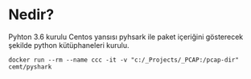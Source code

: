 # Nedir?
Pyhton 3.6 kurulu Centos yansısı
pyhsark ile paket içeriğini gösterecek şekilde python kütüphaneleri kurulu.

```shell
docker run --rm --name ccc -it -v "c:/_Projects/_PCAP:/pcap-dir" cemt/pyshark
```
